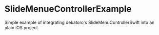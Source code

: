 # SlideMenueControllerExample
Simple example of integrating dekatoro's SlideMenuControllerSwift into an plain iOS project
